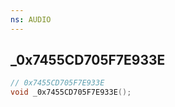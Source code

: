```yaml
---
ns: AUDIO
---
```

## _0x7455CD705F7E933E

```c
// 0x7455CD705F7E933E
void _0x7455CD705F7E933E();
```

